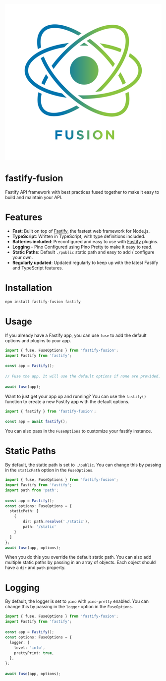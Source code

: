 [![fastify-fusion](./site/logo.svg)](https://fastify-fusion.org)

# fastify-fusion
Fastify API framework with best practices fused together to make it easy to build and maintain your API.

# Features
- **Fast**: Built on top of [Fastify](https://www.fastify.io/), the fastest web framework for Node.js.
- **TypeScript**: Written in TypeScript, with type definitions included.
- **Batteries included**: Preconfigured and easy to use with [Fastify](https://www.fastify.io/) plugins.
- **Logging** - Pino Configured using Pino Pretty to make it easy to read.
- **Static Paths**: Default `./public` static path and easy to add / configure your own.
- **Regularly updated**: Updated regularly to keep up with the latest Fastify and TypeScript features.

# Installation
```bash
npm install fastify-fusion fastify
```

# Usage

If you already have a Fastify app, you can use `fuse` to add the default options and plugins to your app.

```typescript
import { fuse, FuseOptions } from 'fastify-fusion';
import Fastify from 'fastify';

const app = Fastify();

// Fuse the app. It will use the default options if none are provided. If you want to use your own options, pass them in as the second argument.

await fuse(app);
```

Want to just get your app up and running? You can use the `fastify()` function to create a new Fastify app with the default options.

```typescript
import { fastify } from 'fastify-fusion';

const app = await fastify();
```

You can also pass in the `FuseOptions` to customize your fastify instance.

# Static Paths

By default, the static path is set to `./public`. You can change this by passing in the `staticPath` option in the `FuseOptions`.

```typescript
import { fuse, FuseOptions } from 'fastify-fusion';
import Fastify from 'fastify';
import path from 'path';

const app = Fastify();
const options: FuseOptions = {
  staticPath: [
	{
		dir: path.resolve('./static'),
		path: '/static'
	}
  ]
};
await fuse(app, options);
```

When you do this you override the default static path. You can also add multiple static paths by passing in an array of objects. Each object should have a `dir` and `path` property.

# Logging

By default, the logger is set to `pino` with `pino-pretty` enabled. You can change this by passing in the `logger` option in the `FuseOptions`.

```typescript
import { fuse, FuseOptions } from 'fastify-fusion';
import Fastify from 'fastify';

const app = Fastify();
const options: FuseOptions = {
  logger: {
	level: 'info',
	prettyPrint: true,
  },
};

await fuse(app, options);
```